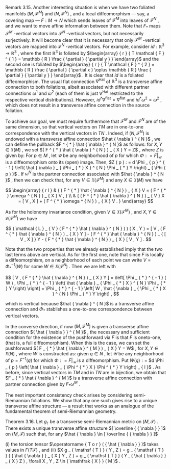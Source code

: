 Remark 3.15. Another interesting situation is when we have two foliated manifolds $( M , \mathcal { F } ^ { M } )$ and $( N , \mathcal { F } ^ { N } )$ , and a local diffeomorphism — say, a covering map — $F : M \to N$ which sends leaves of $\mathcal { F } ^ { M }$ into leaves of $\mathcal { F } ^ { N }$ , and we want to move affine information between them. Note that $F _ { * }$ maps $\mathcal { F } ^ { M }$ -vertical vectors into $\mathcal { F } ^ { N }$ -vertical vectors, but not necessarily surjectively. It will become clear that it is necessary that only $\mathcal { F } ^ { M }$ -vertical vectors are mapped into $\mathcal { F } ^ { N }$ -vertical vectors. For example, consider $i d : \mathbb { R } ^ { 3 } \longrightarrow \mathbb { R } ^ { 3 }$ , where the first ${ \mathbb { R } } ^ { 3 }$ is foliated by $\begin{array} { r } { T \mathcal { F } ^ { 1 } = \mathbb { R } \frac { \partial } { \partial y } } \end{array}$ and the second one is foliated by $\begin{array} { r } { T \mathcal { F } ^ { 2 } = \mathbb { R } \frac { \partial } { \partial x } \oplus \mathbb { R } \frac { \partial } { \partial y } } \end{array}$ . It is clear that $i d$ is a foliated diffeomorphism. The usual flat connection $\nabla ^ { \mathrm { H a t } }$ of $\mathbb { R } ^ { 3 }$ is a transverse affine connection to both foliations, albeit associated with different partner connections $\omega ^ { 1 }$ and $\omega ^ { 2 }$ (each of them is just $\nabla ^ { \mathrm { H a t } }$ restricted to the respective vertical distributions). However, $i d ^ { * } \nabla ^ { \mathrm { f l a t } } = \nabla ^ { \mathrm { f l a t } }$ and $i d ^ { * } \omega ^ { 2 } = \omega ^ { 2 }$ , which does not result in a transverse affine connection in the source foliation.  

To achieve our goal, we must require furthermore that $\mathcal { F } ^ { M }$ and $\mathcal { F } ^ { N }$ are of the same dimension, so that vertical vectors on $T M$ are in one-to-one correspondence with the vertical vectors in $T N$ . Indeed, if $( N , \mathcal { F } ^ { N } )$ is endowed with a transverse affine connection $\hat { \nabla } ^ { N }$ , we can define the pullback $F ^ { * } \hat { \nabla } ^ { N }$ as follows: for $X , Y \in { \mathfrak { X } } ( M )$ , we set $( F ^ { * } \hat { \nabla } ^ { N } ) _ { X } Y = Z$ , where $Z$ is given by: For $p \in M$ , let $\mathcal { U }$ be any neighborhood of $p$ for which $\Phi : = F | _ { \mathcal { U } }$ is a diffeomorphism onto its (open) image. Then, $Z ( p ) : = d \Phi _ { p } ^ { - 1 } \left( \hat { \nabla } _ { \Phi _ { * } X } ^ { N } \Phi _ { * } Y \right) _ { \Phi ( p ) }$ . If $\omega ^ { N }$ is the partner connection associated with $\hat { \nabla } ^ { N }$ , then we can check that, for any $V \in \mathfrak { X } ( \mathcal { F } ^ { M } )$ and any $X \in { \mathfrak { X } } ( M )$ we have  

$$
\begin{array} { r l } & { ( F ^ { * } \hat { \nabla } ^ { N } ) _ { X } V = ( F ^ { * } \omega ^ { N } ) _ { X } V , } \\ & { ( F ^ { * } \hat { \nabla } ^ { N } ) _ { V } X = [ V , X ] + ( F ^ { * } \omega ^ { N } ) _ { X } V . } \end{array}
$$  

As for the holonomy invariance condition, given $V \in \mathfrak { X } ( \mathcal { F } ^ { M } )$ , and $X , Y \in \mathfrak { L } ( \mathcal { F } ^ { M } )$ we have  

$$
( \mathcal { L } _ { V } ( F ^ { * } \hat { \nabla } ^ { N } ) ) ( X , Y ) = [ V , ( F ^ { * } \hat { \nabla } ^ { N } ) _ { X } Y ] - ( F ^ { * } \hat { \nabla } ^ { N } ) _ { [ V , X ] } Y - ( F ^ { * } \hat { \nabla } ^ { N } ) _ { X } [ V , Y ] .
$$  

Note that the two properties that we already established imply that the two last terms above are vertical. As for the first one, note that since $F$ is locally a diffeomorphism, on a neighborhood of each point we can write $V = \Phi _ { * } ^ { - 1 } ( W )$ for some $W \in \mathfrak { X } ( \mathcal { F } ^ { N } )$ . Then we are left with  

$$
[ V , ( F ^ { * } \hat { \nabla } ^ { N } ) _ { X } Y ] = \left[ \Phi _ { * } ^ { - 1 } ( W ) , \Phi _ { * } ^ { - 1 } \left( \hat { \nabla } _ { \Phi _ { * } X } ^ { N } \Phi _ { * } Y \right) \right] = \Phi _ { * } ^ { - 1 } \left[ W , \hat { \nabla } _ { \Phi _ { * } X } ^ { N } \Phi _ { * } Y \right] ,
$$  

which is vertical because $\hat { \nabla } ^ { N }$ is a transverse affine connection and $\Phi _ { * }$ stablishes a one-to-one correspondence between vertical vectors.  

In the converse direction, if now $( M , \mathcal { F } ^ { M } )$ is given a transverse affine connection ${ \hat { \nabla } } ^ { M }$ , the necessary and sufficient condition for the existence of the pushforward via $F$ is that $F$ is oneto-one, (that is, a full diffeomorphism). When this is the case, we can set the pushforward $( F _ { * } \hat { \nabla } ^ { M } ) _ { X } Y = W$ , for $X , Y \in \mathfrak { X } ( N )$ , where $W$ is constructed as: given $q \in N$ , let $\mathcal { U }$ be any neighborhood of $p = F ^ { - 1 } ( q )$ for which $\Phi : = F | _ { \mathcal { U } }$ is a diffeomorphism. Put $W ( q ) : =$ $d \Phi _ { p } \left( \hat { \nabla } _ { \Phi ^ { * } X } \Phi ^ { * } Y \right) _ { l }$ . As before, since vertical vectors in $T M$ and in $T N$ are in bijection, we obtain that $F _ { * } \hat { \nabla } ^ { M }$ is a transverse affine connection with partner connection given by $F _ { * } \omega ^ { M }$ .  

The next important consistency check arises by considering semi-Riemannian foliations. We show that any one such gives rise to a unique transverse affine structure — a result that works as an analogue of the fundamental theorem of semi-Riemannian geometry.  

Theorem 3.16. Let $g _ { \intercal }$ be a transverse semi-Riemannian metric on $( M , { \mathcal { F } } )$ . There exists a unique transverse affine structure $[ \overline { { \nabla } } ]$ on $( M , { \mathcal { F } } )$ such that, for any $\hat { \nabla } \in [ \overline { { \nabla } } ]$  

(i) the torsion tensor $\operatorname { T o r } ( { \hat { \nabla } } )$ takes values in $\Gamma ( T { \mathcal { F } } )$ , and (ii) $X g _ { \mathsf { T } } ( Y , Z ) = g _ { \mathsf { T } } ( { \hat { \nabla } } _ { X } Y , Z ) + g _ { \mathsf { T } } ( Y , { \hat { \nabla } } _ { X } Z ) , \forall X , Y , Z \in { \mathfrak { X } } ( M )$ .  